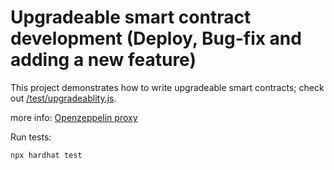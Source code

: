 # Upgradeable smart contract development (Deploy, Bug-fix and adding a new feature)

This project demonstrates how to write upgradeable smart contracts; check out [/test/upgradeablity.js](/test/upgradeablity.js).

more info: [Openzeppelin proxy](https://blog.openzeppelin.com/proxy-patterns/)


Run tests:

```shell
npx hardhat test
```
